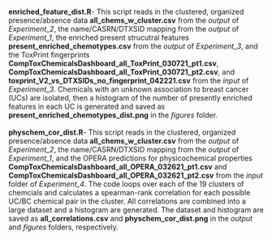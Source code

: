 **enriched_feature_dist.R**- This script reads in the clustered, organized presence/absence data **all_chems_w_cluster.csv** from the *output* of *Experiment_2*, the name/CASRN/DTXSID mapping from the *output* of *Experiment_1*, the enriched present strucutral features **present_enriched_chemotypes.csv** from the *output* of *Experiment_3*, and the ToxPrint fingerprints **CompToxChemicalsDashboard_all_ToxPrint_030721_pt1.csv**, **CompToxChemicalsDashboard_all_ToxPrint_030721_pt2.csv**, and **toxprint_V2_vs_DTXSIDs_no_fingerprint_042221.csv** from the *input* of *Experiment_3*. Chemicals with an unknown association to breast cancer (UCs) are isolated, then a histogram of the number of presently enriched features in each UC is generated and saved as **present_enriched_chemotypes_dist.png** in the *figures* folder.
<br>
<br>
**physchem_cor_dist.R**- This script reads in the clustered, organized presence/absence data **all_chems_w_cluster.csv** from the *output* of *Experiment_2*, the name/CASRN/DTXSID mapping from the *output* of *Experiment_1*, and the OPERA predictions for physicochemical properties **CompToxChemicalsDashboard_all_OPERA_032621_pt1.csv** and **CompToxChemicalsDashboard_all_OPERA_032621_pt2.csv** from the *input* folder of *Experiment_4*. The code loops over each of the 19 clusters of chemcials and calculates a spearman-rank correlation for each possible UC/BC chemical pair in the cluster. All correlations are combined into a large dataset and a histogram are generated. The dataset and histogram are saved as **all_correlations.csv** and **physchem_cor_dist.png** in the *output* and *figures* folders, respectively.
